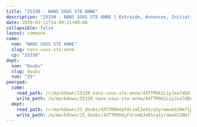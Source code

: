 ```yaml
---
title: "25330 - NANS SOUS STE ANNE"
description: "25330 - NANS SOUS STE ANNE | Entraide, Annonces, Initiatives"
date: 2020-01-11T14:09:21+09:00
collapsible: false
layout: commune
comm:
  nom: "NANS SOUS STE ANNE"
  slug: nans-sous-ste-anne
  cp: "25330"
dept:
  nom: "Doubs"
  slug: doubs
  num: "25"
peerpad:
  comm:
    read_path: /r/markdown/25330_nans-sous-ste-anne/4XTTM9k1L1yJxa7dDA7Yvdh261672YpXzvwuiMZbst5BALZGJ
    write_path: /w/markdown/25330_nans-sous-ste-anne/4XTTM9k1L1yJxa7dDA7Yvdh261672YpXzvwuiMZbst5BALZGJ-K3TgUJpK1eymXTALkPGZuPWrexHPn9X2nPJe8wcKN6MmUxbSU3UPT45rcL54At6pQBuPSxRSX6rsfkdztKa8gR89wZ52J93ewbm93WrDrKKP1LqVyx6tYLqsL2zZS6UCLdVCkuCA
  dept:
    read_path: /r/markdown/25_doubs/4XTTM9HdyFdcsmEJw91cq1yramubS2Nmf1ps2s84xcMxY74Zv
    write_path: /w/markdown/25_doubs/4XTTM9HdyFdcsmEJw91cq1yramubS2Nmf1ps2s84xcMxY74Zv-K3TgURza6A4QY75MscA2g52nUX9tjMQaHW9mgBSgyRKNNp3M6gkaXA9iDDtpbSx22mTSZbQLYS1izbwsznz8e9u5BERCmGKxZ379xV2nAaDe1bGyxrjytc7G1EcbGtknRFYQ1Lxp
---
```


